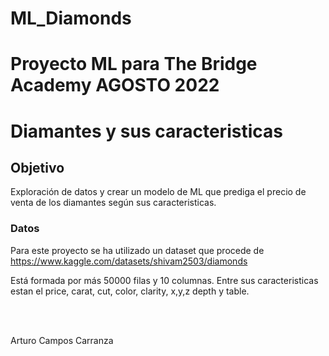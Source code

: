 # ML_Diamonds
 
# Proyecto ML para The Bridge Academy AGOSTO 2022

# Diamantes y sus caracteristicas

## Objetivo

Exploración de datos y crear un modelo de ML que prediga el precio de venta de los diamantes según sus caracteristicas.

### Datos

Para este proyecto se ha utilizado un dataset que procede de https://www.kaggle.com/datasets/shivam2503/diamonds

Está formada por más 50000 filas y 10 columnas.
Entre sus caracteristicas estan el price, carat, cut, color, clarity, x,y,z depth y table.


<br>
<br>

Arturo Campos Carranza